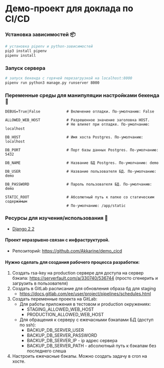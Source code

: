 # Демо-проект для доклада по CI/CD


### Установка зависимостей 📦
``` bash
# установка pipenv и python-зависимостей
pip3 install pipenv
pipenv install
```

### Запуск сервера
``` bash
# запуск бекенда с горячей перезагрузкой на localhost:8000
pipenv run python3 manage.py runserver 8000
```

### Переменные среды для манипуляции настройками бекенда 🔧
```
DEBUG=True|False            # Включение отладки. По-умолчанию: False

ALLOWED_WEB_HOST            # Разрешенное значение заголовка HOST.
                            # Не влияет при отладке. По-умолчанию: localhost

DB_HOST                     # Имя хоста Postgres. По-умолчанию: localhost

DB_PORT                     # Порт базы данных Postgres. По-умолчанию: 5432

DB_NAME                     # Название БД Postgres. По-умолчанию: demo

DB_USER                     # Название пользователя БД. По-умолчанию: demo

DB_PASSWORD                 # Пароль пользователя БД. По-умолчанию: demo

STATIC_ROOT                 # Абсолютный путь к папке со статическим содержимым
                            # По-умолчанию: /app/static
```

### Ресурсы для изучения/использования 🧐
- [Django 2.2](https://docs.djangoproject.com/en/2.2/)

#### Проект неразрывно связан с инфраструктурой.
* Репозиторий: https://github.com/Akkarine/demo_cicd

#### Нужно сделать для создания рабочего процесса разработки:
1. Создать rsa-key на production сервере для доступа на сервер бэкапа: https://serverfault.com/a/330740/536744 (просто сгенерить и загрузить в пользователя)
2. Создать в GitLab расписание для обновления образа бд для staging
   * https://docs.gitlab.com/ee/user/project/pipelines/schedules.html
3. Создать переменные проекта на GitLab:
   * Для работы приложения в тестовом и production окружениях:
      * STAGING_ALLOWED_WEB_HOST
      * PRODUCTION_ALLOWED_WEB_HOST
   * Для обращения к серверу с ежечасными бэкапами БД (доступ по ssh):
      * BACKUP_DB_SERVER_USER
      * BACKUP_DB_SERVER_PASSWORD
      * BACKUP_DB_SERVER_IP - ip адрес сервера
      * BACKUP_DB_SERVER_PATH - абсолютный путь к бэкапам без последнего слеша
4. Настроить ежечасные бэкапы. Можно создать задачу в cron на хосте.